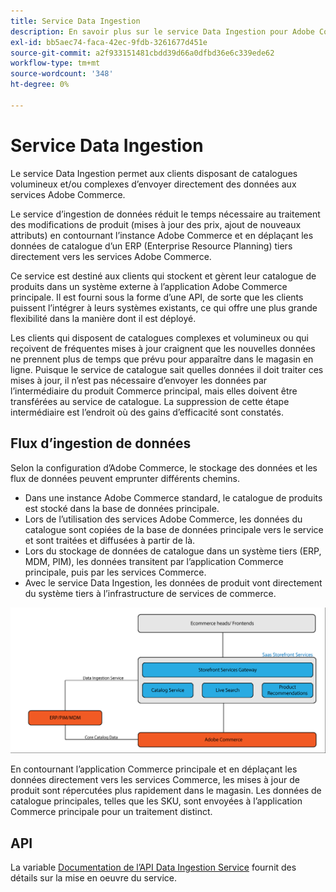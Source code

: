 ```yaml
---
title: Service Data Ingestion
description: En savoir plus sur le service Data Ingestion pour Adobe Commerce
exl-id: bb5aec74-faca-42ec-9fdb-3261677d451e
source-git-commit: a2f933151481cbdd39d66a0dfbd36e6c339ede62
workflow-type: tm+mt
source-wordcount: '348'
ht-degree: 0%

---
```


# Service Data Ingestion

Le service Data Ingestion permet aux clients disposant de catalogues volumineux et/ou complexes d’envoyer directement des données aux services Adobe Commerce.

Le service d’ingestion de données réduit le temps nécessaire au traitement des modifications de produit (mises à jour des prix, ajout de nouveaux attributs) en contournant l’instance Adobe Commerce et en déplaçant les données de catalogue d’un ERP (Enterprise Resource Planning) tiers directement vers les services Adobe Commerce.

Ce service est destiné aux clients qui stockent et gèrent leur catalogue de produits dans un système externe à l’application Adobe Commerce principale. Il est fourni sous la forme d’une API, de sorte que les clients puissent l’intégrer à leurs systèmes existants, ce qui offre une plus grande flexibilité dans la manière dont il est déployé.

Les clients qui disposent de catalogues complexes et volumineux ou qui reçoivent de fréquentes mises à jour craignent que les nouvelles données ne prennent plus de temps que prévu pour apparaître dans le magasin en ligne. Puisque le service de catalogue sait quelles données il doit traiter ces mises à jour, il n’est pas nécessaire d’envoyer les données par l’intermédiaire du produit Commerce principal, mais elles doivent être transférées au service de catalogue. La suppression de cette étape intermédiaire est l’endroit où des gains d’efficacité sont constatés.

## Flux d’ingestion de données

Selon la configuration d’Adobe Commerce, le stockage des données et les flux de données peuvent emprunter différents chemins.

* Dans une instance Adobe Commerce standard, le catalogue de produits est stocké dans la base de données principale.
* Lors de l’utilisation des services Adobe Commerce, les données du catalogue sont copiées de la base de données principale vers le service et sont traitées et diffusées à partir de là.
* Lors du stockage de données de catalogue dans un système tiers (ERP, MDM, PIM), les données transitent par l’application Commerce principale, puis par les services Commerce.
* Avec le service Data Ingestion, les données de produit vont directement du système tiers à l’infrastructure de services de commerce.

![Service Data Ingestion](assets/data-ingestion.png)

En contournant l’application Commerce principale et en déplaçant les données directement vers les services Commerce, les mises à jour de produit sont répercutées plus rapidement dans le magasin. Les données de catalogue principales, telles que les SKU, sont envoyées à l’application Commerce principale pour un traitement distinct.

## API

La variable [Documentation de l’API Data Ingestion Service](https://developer.adobe.com/commerce/services/data-ingestion) fournit des détails sur la mise en oeuvre du service.
